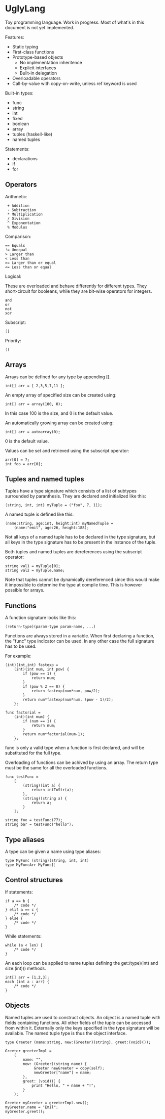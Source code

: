 UglyLang
========

Toy programming language. Work in progress. Most of what's in this document is
not yet implemented.

Features:

 * Static typing
 * First-class functions
 * Prototype-based objects
   * No implementation inheritence
   * Explicit interfaces
   * Built-in delegation
 * Overloadable operators
 * Call-by-value with copy-on-write, unless ref keyword is used

Built-in types:

 * func
 * string
 * int
 * fixed
 * boolean
 * array
 * tuples (haskell-like)
 * named tuples

Statements:

 * declarations
 * if
 * for

Operators
---------

Arithmetic:

     + Addition
     - Subtraction
     * Multiplication
     / Division
     ^ Exponentation
     % Modulus

Comparison:

    == Equals
    != Unequal
    > Larger than
    < Less than
    >= Larger than or equal
    <= Less than or equal

Logical:

These are overloaded and behave differently for different types. They
short-circuit for booleans, while they are bit-wise operators for integers.

    and
    or
    not
    xor

Subscript:

    []

Priority:

    ()

Arrays
------

Arrays can be defined for any type by appending [].

    int[] arr = [ 2,3,5,7,11 ];

An empty array of specified size can be created using:

    int[] arr = array(100, 0);

In this case 100 is the size, and 0 is the default value.

An automatically growing array can be created using:

    int[] arr = autoarray(0);

0 is the default value.

Values can be set and retrieved using the subscript operator:

    arr[0] = 7;
    int foo = arr[0];

Tuples and named tuples
-----------------------

Tuples have a type signature which consists of a list of subtypes surrounded
by paranthesis. They are declared and initialized like this:

    (string, int, int) myTuple = ("foo", 7, 11);

A named tuple is defined like this:

    (name:string, age:int, height:int) myNamedTuple =
        (name:"emil", age:26, height:188);

Not all keys of a named tuple has to be declared in the type signature, but all
keys in the type signature has to be present in the instance of the tuple.

Both tuples and named tuples are dereferences using the subscript operator:

    string val1 = myTuple[0];
    string val2 = myTuple.name;

Note that tuples cannot be dynamically dereferenced since this would make it
impossible to determine the type at compile time. This is however possible for
arrays.

Functions
---------

A function signature looks like this:

    (return-type)(param-type param-name, ...)

Functions are always stored in a variable. When first declaring a function, the
"func" type indicator can be used. In any other case the full signature has
to be used.

For example:

    (int)(int,int) fastexp =
        (int)(int num, int pow) {
            if (pow == 1) {
                return num;
            }
            if (pow % 2 == 0) {
                return fastexp(num*num, pow/2);
            }
            return num*fastexp(num*num, (pow - 1)/2);
        };

    func factorial =
        (int)(int num) {
            if (num == 1) {
                return num;
            }
            return num*factorial(num-1);
        };

func is only a valid type when a function is first declared, and will be
substituted for the full type.

Overloading of functions can be achived by using an array. The return type must
be the same for all the overloaded functions.

    func testFunc =
        [
            (string)(int a) {
                return intToStr(a);
            },
            (string)(string a) {
                return a;
            }
        ];

    string foo = testFunc(77);
    string bar = testFunc("hello");

Type aliases
------------

A type can be given a name using type aliases:

    type MyFunc (string)(string, int, int)
    type MyFuncArr MyFunc[]

Control structures
------------------

If statements:

    if a == b {
        /* code */
    } elif a == c {
        /* code */
    } else {
        /* code */
    }

While statements:

    while (a < len) {
        /* code */
    }

An each loop can be applied to name tuples defining the get:(type)(int) and
size:(int)() methods.

    int[] arr = [1,2,3];
    each (int a : arr) {
        /* code */
    }

Objects
-------

Named tuples are used to construct objects. An object is a named tuple with
fields containing functions. All other fields of the tuple can be accessed from
within it. Externally only the keys specified in the type signature will be
available. The named tuple type is thus the object interface.

    type Greeter (name:string, new:(Greeter)(string), greet:(void)());

    Greeter greeterImpl =
        (
            name: "",
            new: (Greeter)(string name) {
                 Greeter newGreeter = copy(self);
                 newGreeter["name"] = name;
            },
            greet: (void)() {
                print "Hello, " + name + "!";
            }
        );

    Greeter myGreeter = greeterImpl.new();
    myGreeter.name = "Emil";
    myGreeter.greet();
